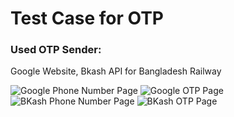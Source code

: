 __<h1>Test Case for OTP</h1>__

__<h3>Used OTP Sender:</h3>__ Google Website, Bkash API for Bangladesh Railway
  
![Google Phone Number Page](https://s5.gifyu.com/images/SR2LE.jpg)
![Google OTP Page](https://s5.gifyu.com/images/SR2Lc.png)
![BKash Phone Number Page](https://s5.gifyu.com/images/SR2L0.png)
![BKash OTP Page](https://s5.gifyu.com/images/SR2LZ.png)



